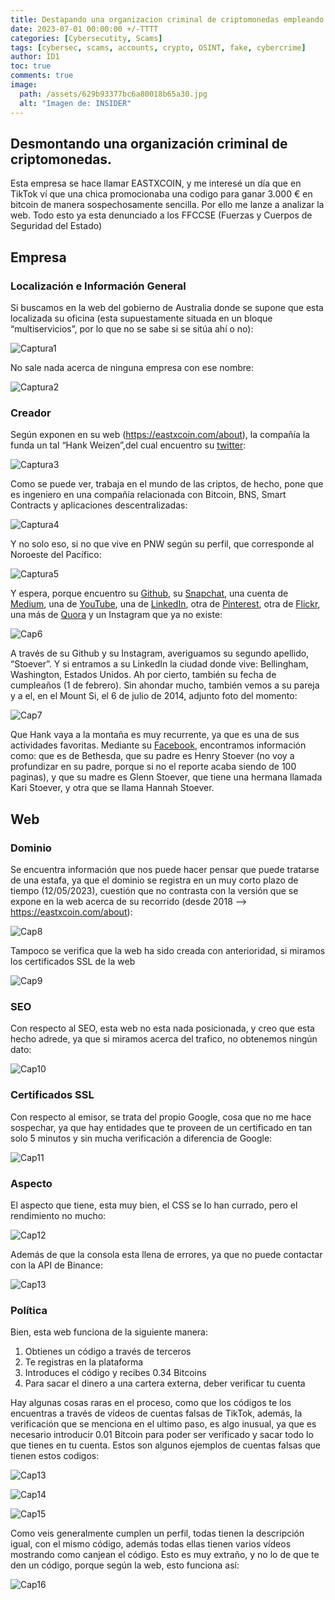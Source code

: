```yaml
---
title: Destapando una organizacion criminal de criptomonedas empleando OSINT
date: 2023-07-01 00:00:00 +/-TTTT
categories: [Cybersecutity, Scams]
tags: [cybersec, scams, accounts, crypto, OSINT, fake, cybercrime]
author: ID1
toc: true
comments: true
image:
  path: /assets/629b93377bc6a80018b65a30.jpg
  alt: "Imagen de: INSIDER"
---
```


## Desmontando una organización criminal de criptomonedas.

Esta empresa se hace llamar EASTXCOIN, y me interesé un día que en TikTok ví que una chica promocionaba una codigo para ganar 3.000 € en bitcoin de manera sospechosamente sencilla. Por ello me lanze a analizar la web. Todo esto ya esta denunciado a los FFCCSE (Fuerzas y Cuerpos de Seguridad del Estado)

## Empresa

### Localización e Información General

Si buscamos en la web del gobierno de Australia donde se supone que esta localizada su oficina (esta supuestamente situada en un bloque “multiservicios”, por lo que no se sabe si se sitúa ahí o no):

![Captura1](/assets/imagee.png)

No sale nada acerca de ninguna empresa con ese nombre:

![Captura2](/assets/image-1.png)

### Creador

Según exponen en su web (https://eastxcoin.com/about), la compañía la funda un tal “Hank Weizen”,del cual encuentro su [twitter](https://twitter.com/heynky):

![Captura3](/assets/image-2.png)

Como se puede ver, trabaja en el mundo de las criptos, de hecho, pone que es ingeniero en una
compañía relacionada con Bitcoin, BNS, Smart Contracts y aplicaciones descentralizadas:

![Captura4](/assets/image-3.png)

Y no solo eso, si no que vive en PNW según su perfil, que corresponde al Noroeste del Pacífico:

![Captura5](/assets/image-4.png)

Y espera, porque encuentro su [Github](https://github.com/hstove), su [Snapchat](https://www.snapchat.com/add/heynky), una cuenta de [Medium](https://medium.com/@heynky), una de [YouTube](https://www.youtube.com/@HankStoever), una de [LinkedIn](https://www.linkedin.com/in/hankstoever/), otra de [Pinterest](https://www.pinterest.es/stankyhanky/), otra de [Flickr](https://www.flickr.com/photos/21565025%40N05), una más de [Quora](https://www.quora.com/profile/Hank-Stoever) y un Instagram que ya no existe:

![Cap6](/assets/image-5.png)

A través de su Github y su Instagram, averiguamos su segundo apellido, “Stoever”. Y si entramos a su LinkedIn la ciudad donde vive: Bellingham, Washington, Estados Unidos. Ah por cierto, también su fecha de cumpleaños (1 de febrero). Sin ahondar mucho, también vemos a su pareja y a el, en el Mount Si, el 6 de julio de 2014, adjunto foto del momento:

![Cap7](/assets/image-6.png)

Que Hank vaya a la montaña es muy recurrente, ya que es una de sus actividades favoritas.
Mediante su [Facebook](https://www.facebook.com/hank.stoever), encontramos información como: que es de Bethesda, que su padre es Henry
Stoever (no voy a profundizar en su padre, porque si no el reporte acaba siendo de 100 paginas), y que su madre es Glenn Stoever, que tiene una hermana llamada Kari Stoever, y otra que se llama Hannah Stoever.

## Web

### Dominio

Se encuentra información que nos puede hacer pensar que puede tratarse de una estafa, ya que el
dominio se registra en un muy corto plazo de tiempo (12/05/2023), cuestión que no contrasta con la versión que se expone en la web acerca de su recorrido (desde 2018 —> https://eastxcoin.com/about):

![Cap8](/assets/image-7.png)

Tampoco se verifica que la web ha sido creada con anterioridad, si miramos los certificados SSL de la web

![Cap9](/assets/image-8.png)

### SEO

Con respecto al SEO, esta web no esta nada posicionada, y creo que esta hecho adrede, ya que si
miramos acerca del trafico, no obtenemos ningún dato:

![Cap10](/assets/image-9.png)

### Certificados SSL

Con respecto al emisor, se trata del propio Google, cosa que no me hace sospechar, ya que hay
entidades que te proveen de un certificado en tan solo 5 minutos y sin mucha verificación a diferencia de Google:

![Cap11](/assets/image-10.png)

### Aspecto

El aspecto que tiene, esta muy bien, el CSS se lo han currado, pero el rendimiento no mucho:

![Cap12](/assets/image-11.png)

Además de que la consola esta llena de errores, ya que no puede contactar con la API de Binance:

![Cap13](/assets/image-12.png)

### Política

Bien, esta web funciona de la siguiente manera:
1. Obtienes un código a través de terceros
2. Te registras en la plataforma
3. Introduces el código y recibes 0.34 Bitcoins
4. Para sacar el dinero a una cartera externa, deber verificar tu cuenta

Hay algunas cosas raras en el proceso, como que los códigos te los encuentras a través de vídeos de cuentas falsas de TikTok, además, la verificación que se menciona en el ultimo paso, es algo inusual, ya que es necesario introducir 0.01 Bitcoin para poder ser verificado y sacar todo lo que tienes en tu cuenta. Estos son algunos ejemplos de cuentas falsas que tienen estos codigos:

![Cap13](/assets/image-13.png)

![Cap14](/assets/image-14.png)

![Cap15](/assets/image-15.png)

Como veis generalmente cumplen un perfil, todas tienen la descripción igual, con el mismo código, además todas ellas tienen varios vídeos mostrando como canjean el código. Esto es muy extraño, y no lo de que te den un código, porque según la web, esto funciona así:

![Cap16](/assets/image-16.png)

